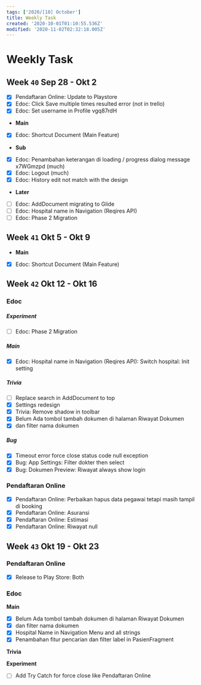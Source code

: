 ```yaml
---
tags: ['2020/[10] October']
title: Weekly Task
created: '2020-10-01T01:10:55.536Z'
modified: '2020-11-02T02:32:18.005Z'
---
```


# Weekly Task

## Week `40` Sep 28 - Okt 2
- [x] Pendaftaran Online: Update to Playstore
- [x] Edoc: Click Save multiple times resulted error (not in trello)
- [x] Edoc: Set username in Profile vgq87rdH
- **Main**
- [x] Edoc: Shortcut Document (Main Feature)
- **Sub**
- [x] Edoc: Penambahan keterangan di loading / progress dialog message x7WGmzpd (much)
- [x] Edoc: Logout (much)
- [x] Edoc: History edit not match with the design 
- **Later**
- [ ] Edoc: AddDocument migrating to Glide
- [ ] Edoc: Hospital name in Navigation (Reqires API)
- [ ] Edoc: Phase 2 Migration

## Week `41` Okt 5 - Okt 9
- **Main**
- [x] Edoc: Shortcut Document (Main Feature)

## Week `42` Okt 12 - Okt 16
### Edoc
##### Experiment
- [ ] Edoc: Phase 2 Migration
##### Main
- [x] Edoc: Hospital name in Navigation (Reqires API): Switch hospital: Init setting
##### Trivia
- [ ] Replace search in AddDocument to top
- [x] Settings redesign
- [x] Trivia: Remove shadow in toolbar  
- [x] Belum Ada tombol tambah dokumen di halaman Riwayat Dokumen
- [x] dan filter nama dokumen 
##### Bug
- [x] Timeout error force close status code null exception
- [x] Bug: App Settings: Filter dokter then select
- [x] Bug: Dokumen Preview: Riwayat always show login

### Pendaftaran Online
- [x] Pendaftaran Online: Perbaikan hapus data pegawai tetapi masih tampil di booking
- [x] Pendaftaran Online: Asuransi
- [x] Pendaftaran Online: Estimasi
- [x] Pendaftaran Online: Riwayat null

## Week `43` Okt 19 - Okt 23
### Pendaftaran Online
- [x] Release to Play Store: Both

### Edoc
**Main**
- [x] Belum Ada tombol tambah dokumen di halaman Riwayat Dokumen
- [x] dan filter nama dokumen 
- [x] Hospital Name in Navigation Menu and all strings
- [x] Penambahan fitur pencarian dan filter label in PasienFragment

**Trivia**

**Experiment**
- [ ] Add Try Catch for force close like Pendaftaran Online


